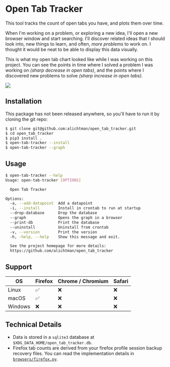 # Open Tab Tracker

This tool tracks the count of open tabs you have, and plots them over time.

When I'm working on a problem, or exploring a new idea, I'll open a new browser window and start searching. I'll discover related ideas that I should look into, new things to learn, and often, _more problems_ to work on. I thought it would be neat to be able to display this data visually.

This is what my open tab chart looked like while I was working on this project. You can see the points in time where I solved a problem I was working on _(sharp decrease in open tabs)_, and the points where I discovered new problems to solve _(sharp increase in open tabs)_.

![](images/finished-project.png)

## Installation

This package has not been released anywhere, so you'll have to run it by cloning the git repo:

```bash
$ git clone git@github.com:alichtman/open_tab_tracker.git
$ cd open_tab_tracker
$ pip3 install .
$ open-tab-tracker --install
$ open-tab-tracker --graph
```

## Usage

```bash
$ open-tab-tracker --help
Usage: open-tab-tracker [OPTIONS]

  Open Tab Tracker

Options:
  -a, --add-datapoint  Add a datapoint
  -i, --install        Install in crontab to run at startup
  --drop-database      Drop the database
  --graph              Opens the graph in a browser
  --print-db           Print the database
  --uninstall          Uninstall from crontab
  -v, --version        Print the version
  -h, -help, --help    Show this message and exit.

  See the project homepage for more details:
  https://github.com/alichtman/open_tab_tracker

```

## Support

| OS       | Firefox          | Chrome / Chromium  | Safari           |
|--------- |----------------- |------------------- |----------------- |
| Linux    | :white_check_mark:            | :x:    | :x:  |
| macOS    | :white_check_mark:            | :x:    | :x:  |
| Windows  | :x:  | :x:    | :x:  |

## Technical Details

-   Data is stored in a `sqlite3` database at `$XDG_DATA_HOME/open_tab_tracker.db`.
-   Firefox tab counts are derived from your firefox profile session backup recovery files. You can read the implementation details in [`browsers/firefox.py`](https://github.com/alichtman/open_tab_tracker/blob/main/open_tab_tracker/browsers/firefox.py).
